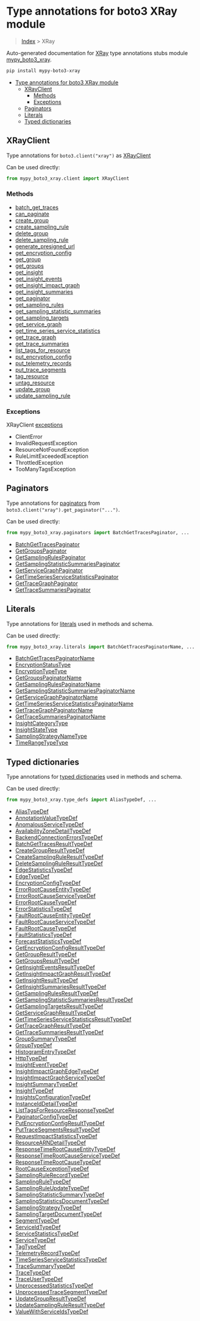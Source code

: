 # Type annotations for boto3 XRay module

> [Index](..) > XRay

Auto-generated documentation for
[XRay](https://boto3.amazonaws.com/v1/documentation/api/1.17.78/reference/services/xray.html#XRay)
type annotations stubs module
[mypy_boto3_xray](https://pypi.org/project/mypy-boto3-xray/).

```bash
pip install mypy-boto3-xray
```

- [Type annotations for boto3 XRay module](#type-annotations-for-boto3-xray-module)
  - [XRayClient](#xrayclient)
    - [Methods](#methods)
    - [Exceptions](#exceptions)
  - [Paginators](#paginators)
  - [Literals](#literals)
  - [Typed dictionaries](#typed-dictionaries)

## XRayClient

Type annotations for `boto3.client("xray")` as [XRayClient](./client.md)

Can be used directly:

```python
from mypy_boto3_xray.client import XRayClient
```

### Methods

- [batch_get_traces](./client.md#batch_get_traces)
- [can_paginate](./client.md#can_paginate)
- [create_group](./client.md#create_group)
- [create_sampling_rule](./client.md#create_sampling_rule)
- [delete_group](./client.md#delete_group)
- [delete_sampling_rule](./client.md#delete_sampling_rule)
- [generate_presigned_url](./client.md#generate_presigned_url)
- [get_encryption_config](./client.md#get_encryption_config)
- [get_group](./client.md#get_group)
- [get_groups](./client.md#get_groups)
- [get_insight](./client.md#get_insight)
- [get_insight_events](./client.md#get_insight_events)
- [get_insight_impact_graph](./client.md#get_insight_impact_graph)
- [get_insight_summaries](./client.md#get_insight_summaries)
- [get_paginator](./client.md#get_paginator)
- [get_sampling_rules](./client.md#get_sampling_rules)
- [get_sampling_statistic_summaries](./client.md#get_sampling_statistic_summaries)
- [get_sampling_targets](./client.md#get_sampling_targets)
- [get_service_graph](./client.md#get_service_graph)
- [get_time_series_service_statistics](./client.md#get_time_series_service_statistics)
- [get_trace_graph](./client.md#get_trace_graph)
- [get_trace_summaries](./client.md#get_trace_summaries)
- [list_tags_for_resource](./client.md#list_tags_for_resource)
- [put_encryption_config](./client.md#put_encryption_config)
- [put_telemetry_records](./client.md#put_telemetry_records)
- [put_trace_segments](./client.md#put_trace_segments)
- [tag_resource](./client.md#tag_resource)
- [untag_resource](./client.md#untag_resource)
- [update_group](./client.md#update_group)
- [update_sampling_rule](./client.md#update_sampling_rule)

### Exceptions

XRayClient [exceptions](./client.md#exceptions)

- ClientError
- InvalidRequestException
- ResourceNotFoundException
- RuleLimitExceededException
- ThrottledException
- TooManyTagsException

## Paginators

Type annotations for [paginators](./paginators.md) from
`boto3.client("xray").get_paginator("...")`.

Can be used directly:

```python
from mypy_boto3_xray.paginators import BatchGetTracesPaginator, ...
```

- [BatchGetTracesPaginator](./paginators.md#batchgettracespaginator)
- [GetGroupsPaginator](./paginators.md#getgroupspaginator)
- [GetSamplingRulesPaginator](./paginators.md#getsamplingrulespaginator)
- [GetSamplingStatisticSummariesPaginator](./paginators.md#getsamplingstatisticsummariespaginator)
- [GetServiceGraphPaginator](./paginators.md#getservicegraphpaginator)
- [GetTimeSeriesServiceStatisticsPaginator](./paginators.md#gettimeseriesservicestatisticspaginator)
- [GetTraceGraphPaginator](./paginators.md#gettracegraphpaginator)
- [GetTraceSummariesPaginator](./paginators.md#gettracesummariespaginator)

## Literals

Type annotations for [literals](./literals.md) used in methods and schema.

Can be used directly:

```python
from mypy_boto3_xray.literals import BatchGetTracesPaginatorName, ...
```

- [BatchGetTracesPaginatorName](./literals.md#batchgettracespaginatorname)
- [EncryptionStatusType](./literals.md#encryptionstatustype)
- [EncryptionTypeType](./literals.md#encryptiontypetype)
- [GetGroupsPaginatorName](./literals.md#getgroupspaginatorname)
- [GetSamplingRulesPaginatorName](./literals.md#getsamplingrulespaginatorname)
- [GetSamplingStatisticSummariesPaginatorName](./literals.md#getsamplingstatisticsummariespaginatorname)
- [GetServiceGraphPaginatorName](./literals.md#getservicegraphpaginatorname)
- [GetTimeSeriesServiceStatisticsPaginatorName](./literals.md#gettimeseriesservicestatisticspaginatorname)
- [GetTraceGraphPaginatorName](./literals.md#gettracegraphpaginatorname)
- [GetTraceSummariesPaginatorName](./literals.md#gettracesummariespaginatorname)
- [InsightCategoryType](./literals.md#insightcategorytype)
- [InsightStateType](./literals.md#insightstatetype)
- [SamplingStrategyNameType](./literals.md#samplingstrategynametype)
- [TimeRangeTypeType](./literals.md#timerangetypetype)

## Typed dictionaries

Type annotations for [typed dictionaries](./type_defs.md) used in methods and
schema.

Can be used directly:

```python
from mypy_boto3_xray.type_defs import AliasTypeDef, ...
```

- [AliasTypeDef](./type_defs.md#aliastypedef)
- [AnnotationValueTypeDef](./type_defs.md#annotationvaluetypedef)
- [AnomalousServiceTypeDef](./type_defs.md#anomalousservicetypedef)
- [AvailabilityZoneDetailTypeDef](./type_defs.md#availabilityzonedetailtypedef)
- [BackendConnectionErrorsTypeDef](./type_defs.md#backendconnectionerrorstypedef)
- [BatchGetTracesResultTypeDef](./type_defs.md#batchgettracesresulttypedef)
- [CreateGroupResultTypeDef](./type_defs.md#creategroupresulttypedef)
- [CreateSamplingRuleResultTypeDef](./type_defs.md#createsamplingruleresulttypedef)
- [DeleteSamplingRuleResultTypeDef](./type_defs.md#deletesamplingruleresulttypedef)
- [EdgeStatisticsTypeDef](./type_defs.md#edgestatisticstypedef)
- [EdgeTypeDef](./type_defs.md#edgetypedef)
- [EncryptionConfigTypeDef](./type_defs.md#encryptionconfigtypedef)
- [ErrorRootCauseEntityTypeDef](./type_defs.md#errorrootcauseentitytypedef)
- [ErrorRootCauseServiceTypeDef](./type_defs.md#errorrootcauseservicetypedef)
- [ErrorRootCauseTypeDef](./type_defs.md#errorrootcausetypedef)
- [ErrorStatisticsTypeDef](./type_defs.md#errorstatisticstypedef)
- [FaultRootCauseEntityTypeDef](./type_defs.md#faultrootcauseentitytypedef)
- [FaultRootCauseServiceTypeDef](./type_defs.md#faultrootcauseservicetypedef)
- [FaultRootCauseTypeDef](./type_defs.md#faultrootcausetypedef)
- [FaultStatisticsTypeDef](./type_defs.md#faultstatisticstypedef)
- [ForecastStatisticsTypeDef](./type_defs.md#forecaststatisticstypedef)
- [GetEncryptionConfigResultTypeDef](./type_defs.md#getencryptionconfigresulttypedef)
- [GetGroupResultTypeDef](./type_defs.md#getgroupresulttypedef)
- [GetGroupsResultTypeDef](./type_defs.md#getgroupsresulttypedef)
- [GetInsightEventsResultTypeDef](./type_defs.md#getinsighteventsresulttypedef)
- [GetInsightImpactGraphResultTypeDef](./type_defs.md#getinsightimpactgraphresulttypedef)
- [GetInsightResultTypeDef](./type_defs.md#getinsightresulttypedef)
- [GetInsightSummariesResultTypeDef](./type_defs.md#getinsightsummariesresulttypedef)
- [GetSamplingRulesResultTypeDef](./type_defs.md#getsamplingrulesresulttypedef)
- [GetSamplingStatisticSummariesResultTypeDef](./type_defs.md#getsamplingstatisticsummariesresulttypedef)
- [GetSamplingTargetsResultTypeDef](./type_defs.md#getsamplingtargetsresulttypedef)
- [GetServiceGraphResultTypeDef](./type_defs.md#getservicegraphresulttypedef)
- [GetTimeSeriesServiceStatisticsResultTypeDef](./type_defs.md#gettimeseriesservicestatisticsresulttypedef)
- [GetTraceGraphResultTypeDef](./type_defs.md#gettracegraphresulttypedef)
- [GetTraceSummariesResultTypeDef](./type_defs.md#gettracesummariesresulttypedef)
- [GroupSummaryTypeDef](./type_defs.md#groupsummarytypedef)
- [GroupTypeDef](./type_defs.md#grouptypedef)
- [HistogramEntryTypeDef](./type_defs.md#histogramentrytypedef)
- [HttpTypeDef](./type_defs.md#httptypedef)
- [InsightEventTypeDef](./type_defs.md#insighteventtypedef)
- [InsightImpactGraphEdgeTypeDef](./type_defs.md#insightimpactgraphedgetypedef)
- [InsightImpactGraphServiceTypeDef](./type_defs.md#insightimpactgraphservicetypedef)
- [InsightSummaryTypeDef](./type_defs.md#insightsummarytypedef)
- [InsightTypeDef](./type_defs.md#insighttypedef)
- [InsightsConfigurationTypeDef](./type_defs.md#insightsconfigurationtypedef)
- [InstanceIdDetailTypeDef](./type_defs.md#instanceiddetailtypedef)
- [ListTagsForResourceResponseTypeDef](./type_defs.md#listtagsforresourceresponsetypedef)
- [PaginatorConfigTypeDef](./type_defs.md#paginatorconfigtypedef)
- [PutEncryptionConfigResultTypeDef](./type_defs.md#putencryptionconfigresulttypedef)
- [PutTraceSegmentsResultTypeDef](./type_defs.md#puttracesegmentsresulttypedef)
- [RequestImpactStatisticsTypeDef](./type_defs.md#requestimpactstatisticstypedef)
- [ResourceARNDetailTypeDef](./type_defs.md#resourcearndetailtypedef)
- [ResponseTimeRootCauseEntityTypeDef](./type_defs.md#responsetimerootcauseentitytypedef)
- [ResponseTimeRootCauseServiceTypeDef](./type_defs.md#responsetimerootcauseservicetypedef)
- [ResponseTimeRootCauseTypeDef](./type_defs.md#responsetimerootcausetypedef)
- [RootCauseExceptionTypeDef](./type_defs.md#rootcauseexceptiontypedef)
- [SamplingRuleRecordTypeDef](./type_defs.md#samplingrulerecordtypedef)
- [SamplingRuleTypeDef](./type_defs.md#samplingruletypedef)
- [SamplingRuleUpdateTypeDef](./type_defs.md#samplingruleupdatetypedef)
- [SamplingStatisticSummaryTypeDef](./type_defs.md#samplingstatisticsummarytypedef)
- [SamplingStatisticsDocumentTypeDef](./type_defs.md#samplingstatisticsdocumenttypedef)
- [SamplingStrategyTypeDef](./type_defs.md#samplingstrategytypedef)
- [SamplingTargetDocumentTypeDef](./type_defs.md#samplingtargetdocumenttypedef)
- [SegmentTypeDef](./type_defs.md#segmenttypedef)
- [ServiceIdTypeDef](./type_defs.md#serviceidtypedef)
- [ServiceStatisticsTypeDef](./type_defs.md#servicestatisticstypedef)
- [ServiceTypeDef](./type_defs.md#servicetypedef)
- [TagTypeDef](./type_defs.md#tagtypedef)
- [TelemetryRecordTypeDef](./type_defs.md#telemetryrecordtypedef)
- [TimeSeriesServiceStatisticsTypeDef](./type_defs.md#timeseriesservicestatisticstypedef)
- [TraceSummaryTypeDef](./type_defs.md#tracesummarytypedef)
- [TraceTypeDef](./type_defs.md#tracetypedef)
- [TraceUserTypeDef](./type_defs.md#traceusertypedef)
- [UnprocessedStatisticsTypeDef](./type_defs.md#unprocessedstatisticstypedef)
- [UnprocessedTraceSegmentTypeDef](./type_defs.md#unprocessedtracesegmenttypedef)
- [UpdateGroupResultTypeDef](./type_defs.md#updategroupresulttypedef)
- [UpdateSamplingRuleResultTypeDef](./type_defs.md#updatesamplingruleresulttypedef)
- [ValueWithServiceIdsTypeDef](./type_defs.md#valuewithserviceidstypedef)
